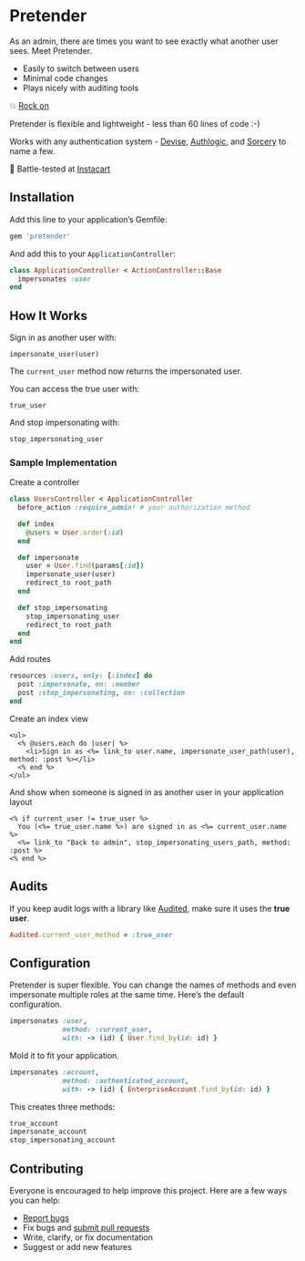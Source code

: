 # Pretender

As an admin, there are times you want to see exactly what another user sees.  Meet Pretender.

- Easily to switch between users
- Minimal code changes
- Plays nicely with auditing tools

:boom: [Rock on](http://www.youtube.com/watch?v=SBjQ9tuuTJQ)

Pretender is flexible and lightweight - less than 60 lines of code :-)

Works with any authentication system - [Devise](https://github.com/plataformatec/devise), [Authlogic](https://github.com/binarylogic/authlogic), and [Sorcery](https://github.com/NoamB/sorcery) to name a few.

:tangerine: Battle-tested at [Instacart](https://www.instacart.com/opensource)

## Installation

Add this line to your application’s Gemfile:

```ruby
gem 'pretender'
```

And add this to your `ApplicationController`:

```ruby
class ApplicationController < ActionController::Base
  impersonates :user
end
```

## How It Works

Sign in as another user with:

```
impersonate_user(user)
```

The `current_user` method now returns the impersonated user.

You can access the true user with:

```
true_user
```

And stop impersonating with:

```ruby
stop_impersonating_user
```

### Sample Implementation

Create a controller

```ruby
class UsersController < ApplicationController
  before_action :require_admin! # your authorization method

  def index
    @users = User.order(:id)
  end

  def impersonate
    user = User.find(params[:id])
    impersonate_user(user)
    redirect_to root_path
  end

  def stop_impersonating
    stop_impersonating_user
    redirect_to root_path
  end
end
```

Add routes

```ruby
resources :users, only: [:index] do
  post :impersonate, on: :member
  post :stop_impersonating, on: :collection
end
```

Create an index view

```erb
<ul>
  <% @users.each do |user| %>
    <li>Sign in as <%= link_to user.name, impersonate_user_path(user), method: :post %></li>
  <% end %>
</ul>
```

And show when someone is signed in as another user in your application layout

```erb
<% if current_user != true_user %>
  You (<%= true_user.name %>) are signed in as <%= current_user.name %>
  <%= link_to "Back to admin", stop_impersonating_users_path, method: :post %>
<% end %>
```

## Audits

If you keep audit logs with a library like [Audited](https://github.com/collectiveidea/audited), make sure it uses the **true user**.

```ruby
Audited.current_user_method = :true_user
```

## Configuration

Pretender is super flexible.  You can change the names of methods and even impersonate multiple roles at the same time.  Here’s the default configuration.

```ruby
impersonates :user,
             method: :current_user,
             with: -> (id) { User.find_by(id: id) }
```

Mold it to fit your application.

```ruby
impersonates :account,
             method: :authenticated_account,
             with: -> (id) { EnterpriseAccount.find_by(id: id) }
```

This creates three methods:

```ruby
true_account
impersonate_account
stop_impersonating_account
```

## Contributing

Everyone is encouraged to help improve this project. Here are a few ways you can help:

- [Report bugs](https://github.com/ankane/pretender/issues)
- Fix bugs and [submit pull requests](https://github.com/ankane/pretender/pulls)
- Write, clarify, or fix documentation
- Suggest or add new features
